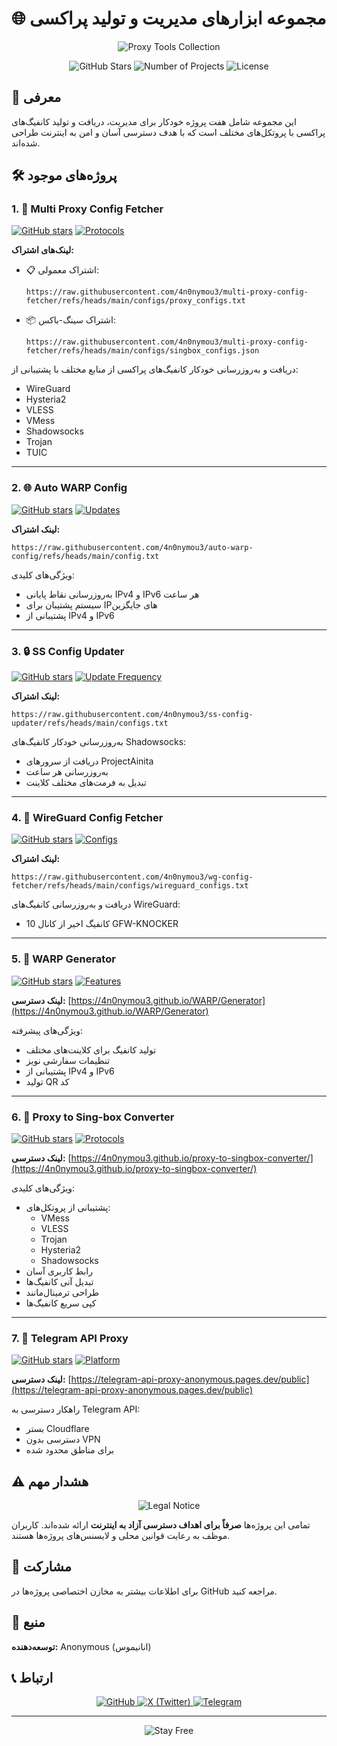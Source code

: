 # 🌐 مجموعه ابزارهای مدیریت و تولید پراکسی

<p align="center">
  <img src="https://img.shields.io/badge/Proxy%20Tools-Collection-blue?style=for-the-badge&logo=vpn" alt="Proxy Tools Collection">
</p>

<p align="center">
  <img src="https://img.shields.io/github/stars/4n0nymou3?style=social" alt="GitHub Stars">
  <img src="https://img.shields.io/badge/Projects-7-brightgreen" alt="Number of Projects">
  <img src="https://img.shields.io/badge/License-Open%20Source-green" alt="License">
</p>

## 🚀 معرفی
این مجموعه شامل هفت پروژه خودکار برای مدیریت، دریافت و تولید کانفیگ‌های پراکسی با پروتکل‌های مختلف است که با هدف دسترسی آسان و امن به اینترنت طراحی شده‌اند.

## 🛠 پروژه‌های موجود

### 1. 🔗 Multi Proxy Config Fetcher
[![GitHub stars](https://img.shields.io/github/stars/4n0nymou3/multi-proxy-config-fetcher?style=social)](https://github.com/4n0nymou3/multi-proxy-config-fetcher)
[![Protocols](https://img.shields.io/badge/Protocols-7-orange)](https://github.com/4n0nymou3/multi-proxy-config-fetcher)

**لینک‌های اشتراک:**
- 📋 اشتراک معمولی: 
  ```
  https://raw.githubusercontent.com/4n0nymou3/multi-proxy-config-fetcher/refs/heads/main/configs/proxy_configs.txt
  ```
- 📦 اشتراک سینگ‌-باکس: 
  ```
  https://raw.githubusercontent.com/4n0nymou3/multi-proxy-config-fetcher/refs/heads/main/configs/singbox_configs.json
  ```

دریافت و به‌روزرسانی خودکار کانفیگ‌های پراکسی از منابع مختلف با پشتیبانی از:
- WireGuard
- Hysteria2
- VLESS
- VMess
- Shadowsocks
- Trojan
- TUIC

---

### 2. 🌐 Auto WARP Config
[![GitHub stars](https://img.shields.io/github/stars/4n0nymou3/auto-warp-config?style=social)](https://github.com/4n0nymou3/auto-warp-config)
[![Updates](https://img.shields.io/badge/Updates-Hourly-brightgreen)](https://github.com/4n0nymou3/auto-warp-config)

**لینک اشتراک:**
```
https://raw.githubusercontent.com/4n0nymou3/auto-warp-config/refs/heads/main/config.txt
```

ویژگی‌های کلیدی:
- به‌روزرسانی نقاط پایانی IPv4 و IPv6 هر ساعت
- سیستم پشتیبان برای IP‌های جایگزین
- پشتیبانی از IPv4 و IPv6

---

### 3. 🔒 SS Config Updater
[![GitHub stars](https://img.shields.io/github/stars/4n0nymou3/ss-config-updater?style=social)](https://github.com/4n0nymou3/ss-config-updater)
[![Update Frequency](https://img.shields.io/badge/Updates-Hourly-blue)](https://github.com/4n0nymou3/ss-config-updater)

**لینک اشتراک:**
```
https://raw.githubusercontent.com/4n0nymou3/ss-config-updater/refs/heads/main/configs.txt
```

به‌روزرسانی خودکار کانفیگ‌های Shadowsocks:
- دریافت از سرورهای ProjectAinita
- به‌روزرسانی هر ساعت
- تبدیل به فرمت‌های مختلف کلاینت

---

### 4. 🔌 WireGuard Config Fetcher
[![GitHub stars](https://img.shields.io/github/stars/4n0nymou3/wg-config-fetcher?style=social)](https://github.com/4n0nymou3/wg-config-fetcher)
[![Configs](https://img.shields.io/badge/Configs-10-yellowgreen)](https://github.com/4n0nymou3/wg-config-fetcher)

**لینک اشتراک:**
```
https://raw.githubusercontent.com/4n0nymou3/wg-config-fetcher/refs/heads/main/configs/wireguard_configs.txt
```

دریافت و به‌روزرسانی کانفیگ‌های WireGuard:
- 10 کانفیگ اخیر از کانال GFW-KNOCKER

---

### 5. 🚀 WARP Generator
[![GitHub stars](https://img.shields.io/github/stars/4n0nymou3/WARP?style=social)](https://github.com/4n0nymou3/WARP)
[![Features](https://img.shields.io/badge/Features-Advanced-blueviolet)](https://4n0nymou3.github.io/WARP/Generator)

**لینک دسترسی:**
[https://4n0nymou3.github.io/WARP/Generator](https://4n0nymou3.github.io/WARP/Generator)

ویژگی‌های پیشرفته:
- تولید کانفیگ برای کلاینت‌های مختلف
- تنظیمات سفارشی نویز
- پشتیبانی از IPv4 و IPv6
- تولید QR کد

---

### 6. 🔄 Proxy to Sing-box Converter
[![GitHub stars](https://img.shields.io/github/stars/4n0nymou3/proxy-to-singbox-converter?style=social)](https://github.com/4n0nymou3/proxy-to-singbox-converter)
[![Protocols](https://img.shields.io/badge/Protocols-5-red)](https://4n0nymou3.github.io/proxy-to-singbox-converter/)

**لینک دسترسی:**
[https://4n0nymou3.github.io/proxy-to-singbox-converter/](https://4n0nymou3.github.io/proxy-to-singbox-converter/)

ویژگی‌های کلیدی:
- پشتیبانی از پروتکل‌های:
  - VMess
  - VLESS
  - Trojan
  - Hysteria2
  - Shadowsocks
- رابط کاربری آسان
- تبدیل آنی کانفیگ‌ها
- طراحی ترمینال‌مانند
- کپی سریع کانفیگ‌ها

---

### 7. 📡 Telegram API Proxy
[![GitHub stars](https://img.shields.io/github/stars/4n0nymou3/Telegram-API-Proxy?style=social)](https://github.com/4n0nymou3/Telegram-API-Proxy)
[![Platform](https://img.shields.io/badge/Platform-Cloudflare-informational)](https://telegram-api-proxy-anonymous.pages.dev/public)

**لینک دسترسی:**
[https://telegram-api-proxy-anonymous.pages.dev/public](https://telegram-api-proxy-anonymous.pages.dev/public)

راهکار دسترسی به Telegram API:
- بستر Cloudflare
- دسترسی بدون VPN
- برای مناطق محدود شده

## ⚠️ هشدار مهم
<p align="center">
  <img src="https://img.shields.io/badge/Legal%20Notice-Read%20Carefully-red?style=for-the-badge" alt="Legal Notice">
</p>

تمامی این پروژه‌ها **صرفاً برای اهداف دسترسی آزاد به اینترنت** ارائه شده‌اند. کاربران موظف به رعایت قوانین محلی و لایسنس‌های پروژه‌ها هستند.

## 🤝 مشارکت
برای اطلاعات بیشتر به مخازن اختصاصی پروژه‌ها در GitHub مراجعه کنید.

## 👤 منبع
**توسعه‌دهنده:** Anonymous (انانیموس)

## 📞 ارتباط

<p align="center">
  <a href="https://github.com/4n0nymou3">
    <img src="https://img.shields.io/badge/GitHub-4n0nymou3-black?style=for-the-badge&logo=github" alt="GitHub">
  </a>
  <a href="https://x.com/4n0nymou3">
    <img src="https://img.shields.io/badge/X-4n0nymou3-blue?style=for-the-badge&logo=x" alt="X (Twitter)">
  </a>
  <a href="https://t.me/BXAMbot">
    <img src="https://img.shields.io/badge/Telegram-BXAMbot-blue?style=for-the-badge&logo=telegram" alt="Telegram">
  </a>
</p>

---

<p align="center">
  <img src="https://img.shields.io/badge/Stay%20Free-Stay%20Connected-success?style=for-the-badge" alt="Stay Free">
</p>
